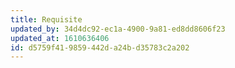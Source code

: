 ```yaml
---
title: Requisite
updated_by: 34d4dc92-ec1a-4900-9a81-ed8dd8606f23
updated_at: 1610636406
id: d5759f41-9859-442d-a24b-d35783c2a202
---
```

